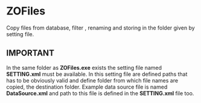 # ZOFiles
Copy files from database, filter , renaming and storing in the folder given by setting file.

IMPORTANT
---------
In the same folder as **ZOFiles.exe** exists the setting file named **SETTING.xml** must be available. In this setting file are defined paths that has to be obviously valid and define folder from which file names are copied, the destination folder. Example data source file is named **DataSource.xml** and path to this file is defined in the **SETTING.xml** file too.
